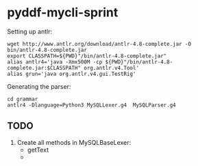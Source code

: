 # pyddf-mycli-sprint

Setting up antlr:

```
wget http://www.antlr.org/download/antlr-4.8-complete.jar -O bin/antlr-4.8-complete.jar 
export CLASSPATH=${PWD}"/bin/antlr-4.8-complete.jar"
alias antlr4='java -Xmx500M -cp ${PWD}"/bin/antlr-4.8-complete.jar:$CLASSPATH" org.antlr.v4.Tool'
alias grun='java org.antlr.v4.gui.TestRig'
```

Generating the parser:
```
cd grammar
antlr4 -Dlanguage=Python3 MySQLLexer.g4  MySQLParser.g4
```

## TODO

1. Create all methods in MySQLBaseLexer:
    * getText
	* 
